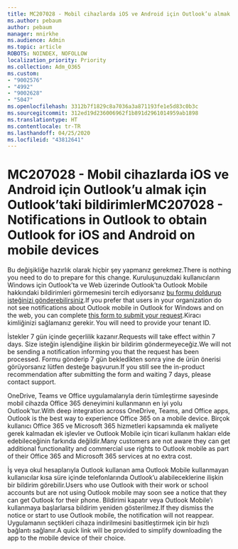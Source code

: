 ```yaml
---
title: MC207028 - Mobil cihazlarda iOS ve Android için Outlook’u almak için Outlook’taki bildirimler
ms.author: pebaum
author: pebaum
manager: mnirkhe
ms.audience: Admin
ms.topic: article
ROBOTS: NOINDEX, NOFOLLOW
localization_priority: Priority
ms.collection: Adm_O365
ms.custom:
- "9002576"
- "4992"
- "9002628"
- "5047"
ms.openlocfilehash: 3312b7f1829c8a7036a3a871193fe1e5d83c0b3c
ms.sourcegitcommit: 312ed19d236006962f1b891d2961014959ab1898
ms.translationtype: HT
ms.contentlocale: tr-TR
ms.lasthandoff: 04/25/2020
ms.locfileid: "43812641"
---
```

# <a name="mc207028---notifications-in-outlook-to-obtain-outlook-for-ios-and-android-on-mobile-devices"></a><span data-ttu-id="f95e7-102">MC207028 - Mobil cihazlarda iOS ve Android için Outlook’u almak için Outlook’taki bildirimler</span><span class="sxs-lookup"><span data-stu-id="f95e7-102">MC207028 - Notifications in Outlook to obtain Outlook for iOS and Android on mobile devices</span></span>

<span data-ttu-id="f95e7-103">Bu değişikliğe hazırlık olarak hiçbir şey yapmanız gerekmez.</span><span class="sxs-lookup"><span data-stu-id="f95e7-103">There is nothing you need to do to prepare for this change.</span></span> <span data-ttu-id="f95e7-104">Kuruluşunuzdaki kullanıcıların Windows için Outlook’ta ve Web üzerinde Outlook’ta Outlook Mobile hakkındaki bildirimleri görmemesini tercih ediyorsanız [bu formu doldurup isteğinizi gönderebilirsiniz](https://aka.ms/MC207028).</span><span class="sxs-lookup"><span data-stu-id="f95e7-104">If you prefer that users in your organization do not see notifications about Outlook mobile in Outlook for Windows and on the web, you can complete [this form to submit your request](https://aka.ms/MC207028).</span></span><span data-ttu-id="f95e7-105">Kiracı kimliğinizi sağlamanız gerekir.</span><span class="sxs-lookup"><span data-stu-id="f95e7-105"> You will need to provide your tenant ID.</span></span> 

<span data-ttu-id="f95e7-106">İstekler 7 gün içinde geçerlilik kazanır.</span><span class="sxs-lookup"><span data-stu-id="f95e7-106">Requests will take effect within 7 days.</span></span> <span data-ttu-id="f95e7-107">Size isteğin işlendiğine ilişkin bir bildirim göndermeyeceğiz.</span><span class="sxs-lookup"><span data-stu-id="f95e7-107">We will not be sending a notification informing you that the request has been processed.</span></span> <span data-ttu-id="f95e7-108">Formu gönderip 7 gün bekledikten sonra yine de ürün önerisi görüyorsanız lütfen desteğe başvurun.</span><span class="sxs-lookup"><span data-stu-id="f95e7-108">If you still see the in-product recommendation after submitting the form and waiting 7 days, please contact support.</span></span>

<span data-ttu-id="f95e7-109">OneDrive, Teams ve Office uygulamalarıyla derin tümleştirme sayesinde mobil cihazda Office 365 deneyimini kullanmanın en iyi yolu Outlook’tur.</span><span class="sxs-lookup"><span data-stu-id="f95e7-109">With deep integration across OneDrive, Teams, and Office apps, Outlook is the best way to experience Office 365 on a mobile device.</span></span> <span data-ttu-id="f95e7-110">Birçok kullanıcı Office 365 ve Microsoft 365 hizmetleri kapsamında ek maliyete gerek kalmadan ek işlevler ve Outlook Mobile için ticari kullanım hakları elde edebileceğinin farkında değildir.</span><span class="sxs-lookup"><span data-stu-id="f95e7-110">Many customers are not aware they can get additional functionality and commercial use rights to Outlook mobile as part of their Office 365 and Microsoft 365 services at no extra cost.</span></span>

<span data-ttu-id="f95e7-111">İş veya okul hesaplarıyla Outlook kullanan ama Outlook Mobile kullanmayan kullanıcılar kısa süre içinde telefonlarında Outlook’u alabileceklerine ilişkin bir bildirim görebilir.</span><span class="sxs-lookup"><span data-stu-id="f95e7-111">Users who use Outlook with their work or school accounts but are not using Outlook mobile may soon see a notice that they can get Outlook for their phone.</span></span> <span data-ttu-id="f95e7-112">Bildirimi kapatır veya Outlook Mobile’ı kullanmaya başlarlarsa bildirim yeniden gösterilmez.</span><span class="sxs-lookup"><span data-stu-id="f95e7-112">If they dismiss the notice or start to use Outlook mobile, the notification will not reappear.</span></span> <span data-ttu-id="f95e7-113">Uygulamanın seçtikleri cihaza indirilmesini basitleştirmek için bir hızlı bağlantı sağlanır.</span><span class="sxs-lookup"><span data-stu-id="f95e7-113">A quick link will be provided to simplify downloading the app to the mobile device of their choice.</span></span>
